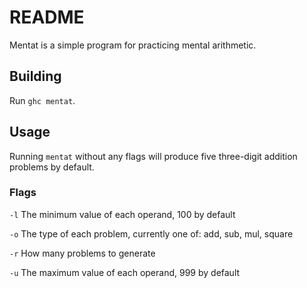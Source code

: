 # README

Mentat is a simple program for practicing mental arithmetic.

## Building

Run `ghc mentat`.

## Usage

Running `mentat` without any flags will produce five three-digit addition
problems by default.

### Flags

`-l` The minimum value of each operand, 100 by default

`-o` The type of each problem, currently one of: add, sub, mul, square

`-r` How many problems to generate

`-u` The maximum value of each operand, 999 by default

